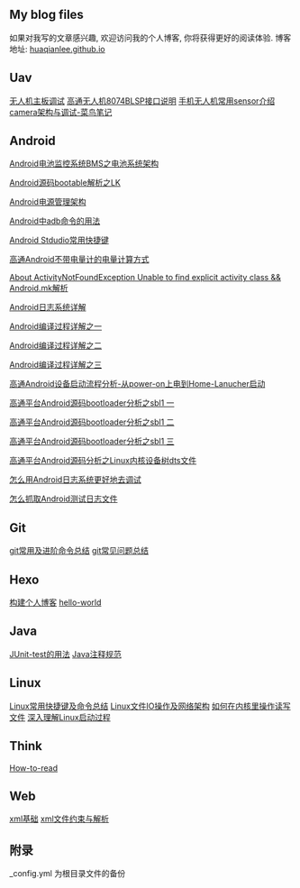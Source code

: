 ## My blog files
如果对我写的文章感兴趣, 欢迎访问我的个人博客, 你将获得更好的阅读体验.
博客地址: [huaqianlee.github.io](http://huaqianlee.github.io)

Uav
-----------
[无人机主板调试](_posts/Uav/uav-board-debugging.md)
[高通无人机8074BLSP接口说明](_posts/Uav/Qualcomm-uav-blsp-port.md)
[手机无人机常用sensor介绍](_posts/Uav/mobile-and-uav-sensors.md)
[camera架构与调试-菜鸟笔记](_posts/Uav/camera-arch-and-tunning-rookie-note.md)

Android
-----------
[Android电池监控系统BMS之电池系统架构](_posts/Android/Android电池监控系统-BMS-之电池系统架构.md) 

[Android源码bootable解析之LK](./_posts/Android/Android源码bootable解析之LK-bootloader-little-kernel.md) 

[Android电源管理架构](_posts/Android/Android电源管理架构.md) 

[Android中adb命令的用法](_posts/Android/Android中adb-Android-Debug-Bridge-命令的用法.md)

[Android Stdudio常用快捷键](_posts/Android/Android-Stdudio-Linux-windows-mac常用快捷键.md)

[高通Android不带电量计的电量计算方式](_posts/Android/高通Android不带电量计的电量计算方式.md)

[About ActivityNotFoundException Unable to find explicit activity class && Android.mk解析](_posts/Android/About-ActivityNotFoundException-Unable-to-find-explicit-activity-class-Android-mk解析.md)

[Android日志系统详解](_posts/Android/Android-Logging-system-Android日志系统详解.md)

[Android编译过程详解之一](_posts/Android/Android编译过程详解之一.md)

[Android编译过程详解之二](_posts/Android/Android编译过程详解之二.md)

[Android编译过程详解之三](_posts/Android/Android编译过程详解之三.md)

[高通Android设备启动流程分析-从power-on上电到Home-Lanucher启动](_posts/Android/高通Android设备启动流程分析-从power-on上电到Home-Lanucher启动.md)

[高通平台Android源码bootloader分析之sbl1 一](_posts/Android/高通平台Android源码bootloader分析之sbl1-一.md)

[高通平台Android源码bootloader分析之sbl1 二](_posts/Android/高通平台Android源码bootloader分析之sbl1-二.md)

[高通平台Android源码bootloader分析之sbl1 三](_posts/Android/高通平台Android源码bootloader分析之sbl1-三.md)

[高通平台Android源码分析之Linux内核设备树dts文件](_posts/Android/高通平台Android源码分析之Linux内核设备树-DT-Device-Tree-dts文件.md)

[怎么用Android日志系统更好地去调试](_posts/Android/怎么用Android日志系统更好地去调试-How-to-debug-with-Android-logging.md)

[怎么抓取Android测试日志文件](_posts/Android/怎么抓取Android测试日志文件-How-to-get-android-log-file.md)

Git
-----------
[git常用及进阶命令总结](_posts/Git/git常用及进阶命令总结.md)
[git常见问题总结](_posts/Git/git-experence.md)

Hexo
-----------
[构建个人博客](_posts/Hexo/build-person-blog-with-hexo.md)
[hello-world](_posts/Hexo/hello-world.md)

Java
-----------
[JUnit-test的用法](_posts/Java/JUnit-test的用法.md)
[Java注释规范](_posts/Java/The-document-convetions-for-Java.md)

Linux
-----------
[Linux常用快捷键及命令总结](_posts/Linux/Linux常用快捷键及命令总结.md)
[Linux文件IO操作及网络架构](_posts/Linux/Linux文件IO操作及网络架构.md)
[如何在内核里操作读写文件](_posts/Linux/如何在内核里操作读写文件-create-open-read-write.md)
[深入理解Linux启动过程](_posts/Linux/深入理解Linux启动过程.md)

Think
-----------
[How-to-read](_posts/Think/How-to-read.md)

Web
-----------
[xml基础](_posts/Web/xml基础.md)
[xml文件约束与解析](_posts/Web/xml文件约束与解析.md)


## 附录
_config.yml 为根目录文件的备份
